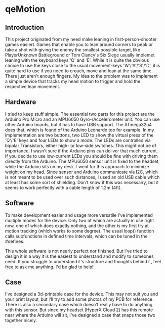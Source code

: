 # qeMotion

## Introduction
This project originated from my need make leaning in first-person-shooter games easiert. Games that enable you to lean around corners to peak or take a shot with giving the enemy the smallest possible target, like PlayerUnknown Battleground or Tom Clancy's Six Siege usually implemet leaning with the keyboard keys 'Q' and 'E'. While it is quite the obvious choice to use the keys close to the usual movement-keys 'W'/'A'/'S'/'D', it is quite hard to use if you need to crouch, move and lean at the same time. There just aren't enough fingers.
My idea to the problem was to implement a simple device that tracks my head motion to trigger and hold the respective lean movement.

## Hardware
I tried to keep stuff simple. The essential two parts for this project are the Arduino Pro Micro and an MPU6050 Gyro-/Accelerometer unit. You can use other Arduino boards, but it has to have USB support. The ATmega32u4 does that, which is found of the Arduino Leonardo too for example.
In my implementation are two buttons, two LED to show the virtual press of the 'Q'/'E' keys and four LEDs to show a mode. The LEDs are controlled via bipolar Transistors, either high- or low-side switches. This might not be of importance, I wasn't sure if the Arduino pins can deliver that much current. If you decide to use low-current LEDs you should be fine with driving them directly from the Arduino.
The MPU6050 sensor unit is fixed to the headset, while the Arduino sits on my desk. I went for this approach to minimize weight on my head. Since sensor and Arduino communicate via I2C, which is not meant to be used over such distances, I used an old USB cable which at least has some sort of shielding. Don't know if this was necessairy, but it seems to work perfectly with a cable length of 1.2m (4ft).

## Software
To make development easier and usage more versatile I've implemented multiple modes for the device. Only two of which are actually in use right now, one of which does exactly nothing, and the other is my first try at motion tracking (which works to some degree).
The usual loop() function calls subfunctions in defined time intervals, which can be tuned in the #defines.

This whole software is not nearly perfect nor finished. But I've tried to design it in a way it is the easiest to understand and modify to someones need. If you struggle to understand it's structure and thoughts behind it, feel free to ask me anything. I'd be glad to help!

## Case
I've designed a 3d-printable case for the device. This may not suit you and your print layout, but I'll try to add some photos of my PCB for reference.
There is also a secondary case which doesn't really have to do anything with this sensor. But since my headset (HyperX Cloud 2) has this remote near where the Arduino will sit, I've designed a case that snaps those two together nicely.
